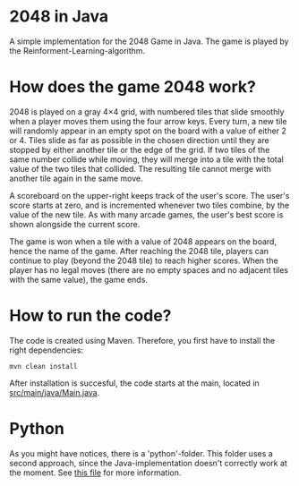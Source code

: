 # 2048 in Java
A simple implementation for the 2048 Game in Java. The game is played by the Reinforment-Learning-algorithm.

# How does the game 2048 work?
2048 is played on a gray 4×4 grid, with numbered tiles that slide smoothly when a player moves them using the four arrow keys. Every turn, a new tile will randomly appear in an empty spot on the board with a value of either 2 or 4. Tiles slide as far as possible in the chosen direction until they are stopped by either another tile or the edge of the grid. If two tiles of the same number collide while moving, they will merge into a tile with the total value of the two tiles that collided. The resulting tile cannot merge with another tile again in the same move.

A scoreboard on the upper-right keeps track of the user's score. The user's score starts at zero, and is incremented whenever two tiles combine, by the value of the new tile. As with many arcade games, the user's best score is shown alongside the current score.

The game is won when a tile with a value of 2048 appears on the board, hence the name of the game. After reaching the 2048 tile, players can continue to play (beyond the 2048 tile) to reach higher scores. When the player has no legal moves (there are no empty spaces and no adjacent tiles with the same value), the game ends.

# How to run the code?
The code is created using Maven. Therefore, you first have to install the right dependencies:
    
    mvn clean install

After installation is succesful, the code starts at the main, located in [src/main/java/Main.java](src/main/java/Main.java).

# Python
As you might have notices, there is a 'python'-folder. This folder uses a second approach, since the Java-implementation doesn't correctly work at the moment. See [this file](python/) for more information.
